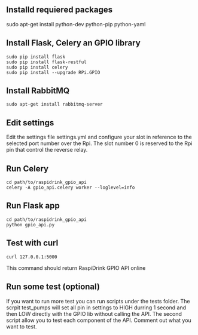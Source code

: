 ## Installd requiered packages
sudo apt-get install python-dev python-pip python-yaml

## Install Flask, Celery an GPIO library
```
sudo pip install flask
sudo pip install flask-restful
sudo pip install celery
sudo pip install --upgrade RPi.GPIO
```

## Install RabbitMQ
```
sudo apt-get install rabbitmq-server
```

## Edit settings
Edit the settings file settings.yml and configure your slot in reference to the selected port number over 
the Rpi. The slot number 0 is reserved to the Rpi pin that control the reverse relay.

## Run Celery
```
cd path/to/raspidrink_gpio_api
celery -A gpio_api.celery worker --loglevel=info
```

## Run Flask app
```
cd path/to/raspidrink_gpio_api
python gpio_api.py
```

## Test with curl
```
curl 127.0.0.1:5000
```
This command should return RaspiDrink GPIO API online

## Run some test (optional)
If you want to run more test you can run scripts under the tests folder.
The scrpit test_pumps will set all pin in settings to HIGH durring 1 second and then LOW directly with the GPIO lib without calling the API.
The second script allow you to test each component of the API. Comment out what you want to test.